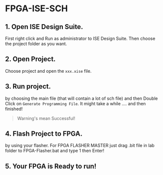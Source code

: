 # FPGA-ISE-SCH

## 1. Open ISE Design Suite.
  First right click and Run as administrator to ISE Design Suite.
  Then choose the project folder as you want.
## 2. Open Project.
  Choose project and open the `xxx.xise` file.
## 3. Run project.
  by choosing the main file (that will contain a lot of sch file) and then Double Click on `Generate Programming File`.
  It might take a while .... and then finished!
  > Warning's mean Successful!
## 4. Flash Project to FPGA.
  by using your flasher.
  For FPGA FLASHER MASTER just drag .bit file in lab folder to FPGA-Flasher.bat and type 1 then Enter!
## 5. Your FPGA is Ready to run!
